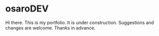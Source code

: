 # osaroDEV
Hi there. This is my portfolio. It is under construction. Suggestions and changes are welcome. Thanks in advance.
